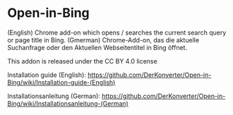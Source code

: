 # Open-in-Bing
(English) Chrome add-on which opens / searches the current search query or page title in Bing.
(Gmerman) Chrome-Add-on, das die aktuelle Suchanfrage oder den Aktuellen Webseitentitel in Bing öffnet.

This addon is released under the CC BY 4.0 license

Installation guide (English): https://github.com/DerKonverter/Open-in-Bing/wiki/Installation-guide-(English)

Installationsanleitung (German): https://github.com/DerKonverter/Open-in-Bing/wiki/Installationsanleitung-(German)
